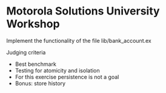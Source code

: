 # Motorola Solutions University Workshop

Implement the functionality of the file lib/bank_account.ex

Judging criteria

* Best benchmark
* Testing for atomicity and isolation
* For this exercise persistence is not a goal
* Bonus: store history
